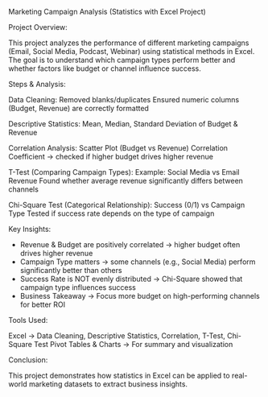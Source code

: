 Marketing Campaign Analysis (Statistics with Excel Project)

Project Overview:

This project analyzes the performance of different marketing campaigns (Email, Social Media, Podcast, Webinar) using statistical methods in Excel.
The goal is to understand which campaign types perform better and whether factors like budget or channel influence success.

Steps & Analysis:

Data Cleaning:
Removed blanks/duplicates
Ensured numeric columns (Budget, Revenue) are correctly formatted

Descriptive Statistics:
Mean, Median, Standard Deviation of Budget & Revenue

Correlation Analysis:
Scatter Plot (Budget vs Revenue)
Correlation Coefficient → checked if higher budget drives higher revenue

T-Test (Comparing Campaign Types):
Example: Social Media vs Email Revenue
Found whether average revenue significantly differs between channels

Chi-Square Test (Categorical Relationship):
Success (0/1) vs Campaign Type
Tested if success rate depends on the type of campaign

Key Insights:

- Revenue & Budget are positively correlated → higher budget often drives higher revenue
- Campaign Type matters → some channels (e.g., Social Media) perform significantly better than others
- Success Rate is NOT evenly distributed → Chi-Square showed that campaign type influences success
- Business Takeaway → Focus more budget on high-performing channels for better ROI

Tools Used:

Excel → Data Cleaning, Descriptive Statistics, Correlation, T-Test, Chi-Square Test
Pivot Tables & Charts → For summary and visualization

Conclusion:

This project demonstrates how statistics in Excel can be applied to real-world marketing datasets to extract business insights.
